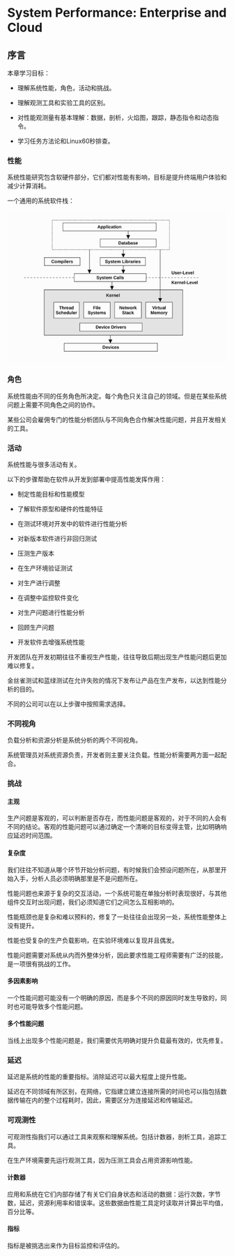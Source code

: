 # System Performance: Enterprise and Cloud

## 序言

本章学习目标：

* 理解系统性能，角色，活动和挑战。

* 理解观测工具和实验工具的区别。

* 对性能观测量有基本理解：数据，剖析，火焰图，跟踪，静态指令和动态指令。

* 学习任务方法论和Linux60秒排查。

### 性能

系统性能研究包含软硬件部分，它们都对性能有影响，目标是提升终端用户体验和减少计算消耗。

一个通用的系统软件栈：

![通用系统软件栈](static/sp_1_1.png)


### 角色

系统性能由不同的任务角色所决定。每个角色只关注自己的领域。但是在某些系统问题上需要不同角色之间的协作。

某些公司会雇佣专门的性能分析团队与不同角色合作解决性能问题，并且开发相关的工具。


### 活动

系统性能与很多活动有关。

以下的步骤帮助在软件从开发到部署中提高性能发挥作用：

* 制定性能目标和性能模型

* 了解软件原型和硬件的性能特征

* 在测试环境对开发中的软件进行性能分析

* 对新版本软件进行非回归测试

* 压测生产版本

* 在生产环境验证测试

* 对生产进行调整

* 在调整中监控软件变化

* 对生产问题进行性能分析

* 回顾生产问题

* 开发软件去增强系统性能


开发团队在开发初期往往不重视生产性能，往往导致后期出现生产性能问题后更加难以修复。

金丝雀测试和蓝绿测试在允许失败的情况下发布让产品在生产发布，以达到性能分析的目的。

不同的公司可以在以上步骤中按照需求选择。

### 不同视角

负载分析和资源分析是系统分析的两个不同视角。

系统管理员对系统资源负责，开发者则主要关注负载。性能分析需要两方面一起配合。

### 挑战

#### 主观

生产问题是客观的，可以判断是否存在，而性能问题是客观的，对于不同的人会有不同的结论。客观的性能问题可以通过确定一个清晰的目标变得主管，比如明确响应延迟时间范围。

#### 复杂度

我们往往不知道从哪个环节开始分析问题，有时候我们会预设问题所在，从那里开始入手，分析人员必须明确那里是不是问题所在。

性能问题也来源于复杂的交互活动，一个系统可能在单独分析时表现很好，与其他组件交互时出现问题，我们必须知道它们之间怎么互相影响的。

性能瓶颈也是复杂和难以预料的，修复了一处往往会出现另一处，系统性能整体上没有提升。

性能也受复杂的生产负载影响，在实验环境难以复现并且偶发。

性能问题需要对系统从内而外整体分析，因此要求性能工程师需要有广泛的技能，是一项很有挑战的工作。

#### 多因素影响

一个性能问题可能没有一个明确的原因，而是多个不同的原因同时发生导致的，同时也可能导致多个性能问题。

#### 多个性能问题

当线上出现多个性能问题是，我们需要优先明确对提升负载最有效的，优先修复。


### 延迟

延迟是系统的性能的重要指标。消除延迟可以最大程度上提升性能。

延迟在不同领域有所区别，在网络，它指建立建立连接所需的时间也可以指包括数据传输在内的整个过程耗时，因此，需要区分为连接延迟和传输延迟。

### 可观测性

可观测性指我们可以通过工具来观察和理解系统。包括计数器，剖析工具，追踪工具。

在生产环境需要先运行观测工具，因为压测工具会占用资源影响性能。

#### 计数器

应用和系统在它们内部存储了有关它们自身状态和活动的数据：运行次数，字节数，延迟，资源利用率和错误率。这些数据由性能工具定时读取并计算出平均值，百分比等。

#### 指标

指标是被挑选出来作为目标监控和评估的。